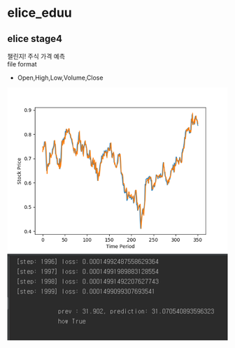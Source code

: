 # elice_eduu

## elice stage4
챌린지! 주식 가격 예측 <br>
file format <br>
* Open,High,Low,Volume,Close

![test graph](https://github.com/audzms2776/elice_eduu/blob/master/stage4/cnn%20multi%20-%20bay.png)
![loss](https://github.com/audzms2776/elice_eduu/blob/master/stage4/loss.PNG)
